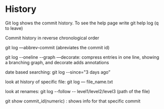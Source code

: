 # History

Git log shows the commit history. To see the help page write git help log \(q to leave\)

Commit history in reverse chronological order

git log —abbrev-commit \(abreviates the commit id\)

git log --oneline --graph —decorate: compress entries in one line, showing a branching graph, and decorate adds annotations

date based searching: git log --since="3 days ago”

look at history of specific file: git log — file\_name.txt

look at renames:  git log --follow -- level1/level2/level3 \(path of the file\)

git show commit\_id\(numeric\) : shows info for that specific commit


